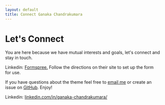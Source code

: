 ```yaml
---
layout: default
title: Connect Ganaka Chandrakumara
---
```


<div id="connect">
  <h1 class="pageTitle">Let's Connect</h1>
  <div class="contactContent">
    <p class="intro">You are here because we have mutual interests and goals, let's connect and stay in touch.</p>
    <p>Linkedin: <a href="https://www.linkedin.com/in/ganaka-chandrakumara/">Formspree.</a> Follow the directions on their site to set up the form for use.</p>
    <p>If you have questions about the theme feel free to <a href="mailto:brimaidesigns@gmail.com">email me</a> or create an issue on <a href="https://github.com/brianmaierjr/long-haul">GitHub</a>. Enjoy!</p>
  </div>
  <dl>
  <dt>Linkedin: <a href="https://www.linkedin.com/in/ganaka-chandrakumara/"> linkedin.com/in/ganaka-chandrakumara/</a> </dt>
 
</div>
